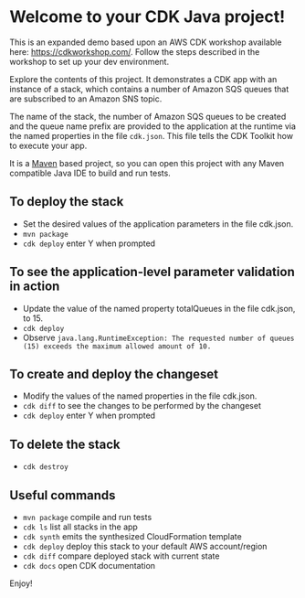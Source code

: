 # Welcome to your CDK Java project!

This is an expanded demo based upon an AWS CDK workshop available here: https://cdkworkshop.com/. Follow the steps described in the workshop to set up your dev environment.

Explore the contents of this project. It demonstrates a CDK app with an instance of a stack, which contains a number of Amazon SQS queues that are subscribed to an Amazon SNS topic.

The name of the stack, the number of Amazon SQS queues to be created and the queue name prefix are provided to the application at the runtime via the named properties in the file `cdk.json`. This file tells the CDK Toolkit how to execute your app.

It is a [Maven](https://maven.apache.org/) based project, so you can open this project with any Maven compatible Java IDE to build and run tests.

## To deploy the stack
* Set the desired values of the application parameters in the file cdk.json.
* `mvn package`
* `cdk deploy`      enter Y when prompted

## To see the application-level parameter validation in action
* Update the value of the named property totalQueues in the file cdk.json, to 15.
* `cdk deploy`
* Observe `java.lang.RuntimeException: The requested number of queues (15) exceeds the maximum allowed amount of 10.`

## To create and deploy the changeset
* Modify the values of the named properties in the file cdk.json.
* `cdk diff`        to see the changes to be performed by the changeset  
* `cdk deploy`      enter Y when prompted

## To delete the stack
* `cdk destroy`

## Useful commands
 * `mvn package`    compile and run tests
 * `cdk ls`         list all stacks in the app
 * `cdk synth`      emits the synthesized CloudFormation template
 * `cdk deploy`     deploy this stack to your default AWS account/region
 * `cdk diff`       compare deployed stack with current state
 * `cdk docs`       open CDK documentation

Enjoy!